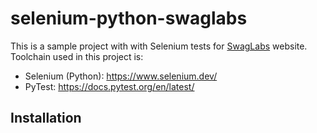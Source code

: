 # selenium-python-swaglabs

This is a sample project with with Selenium tests for [SwagLabs] website. 
Toolchain used in this project is: 
- Selenium (Python): https://www.selenium.dev/
- PyTest: https://docs.pytest.org/en/latest/

## Installation

[SwagLabs]: <https://www.saucedemo.com/>
